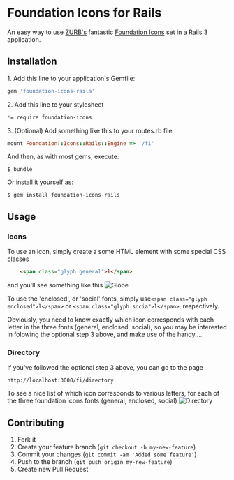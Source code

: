 # Foundation Icons for Rails

An easy way to use [ZURB's](http://zurb.com) fantastic [Foundation Icons](http://www.zurb.com/playground/foundation-icons) set in a Rails 3 application.

## Installation

1\. Add this line to your application's Gemfile:

```ruby
gem 'foundation-icons-rails'
```

2\. Add this line to your stylesheet

```css
*= require foundation-icons
```

3\. (Optional) Add something like this to your routes.rb file

```ruby
mount Foundation::Icons::Rails::Engine => '/fi'
```


And then, as with most gems, execute:

    $ bundle

Or install it yourself as:

    $ gem install foundation-icons-rails
    


## Usage

### Icons
To use an icon, simply create a some HTML element with some special CSS classes

```html
    <span class="glyph general">l</span>
```
and you'll see something like this ![Globe](https://github.com/TrueNorth/foundation-icons-rails/raw/master/app/assets/images/l.png)

To use the 'enclosed', or 'social' fonts, simply use```<span class="glyph enclosed">l</span>``` or ```<span class="glyph socia">l</span>```, respectively.

Obviously, you need to know exactly which icon corresponds with each letter in the three fonts (general, enclosed, social), so you may be interested in folowing the optional step 3 above, and make use of the handy....

### Directory
If you've followed the optional step 3 above, you can go to the page

    http://localhost:3000/fi/directory

To see a nice list of which icon corresponds to various letters, for each of the three foundation icons fonts (general, enclosed, social)
![Directory](https://github.com/TrueNorth/foundation-icons-rails/raw/master/app/assets/images/directory.png)


## Contributing

1. Fork it
2. Create your feature branch (`git checkout -b my-new-feature`)
3. Commit your changes (`git commit -am 'Added some feature'`)
4. Push to the branch (`git push origin my-new-feature`)
5. Create new Pull Request
